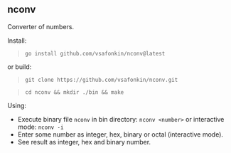 ## nconv
Converter of numbers.

Install:

> `go install github.com/vsafonkin/nconv@latest`

or build:

> `git clone https://github.com/vsafonkin/nconv.git`

> `cd nconv && mkdir ./bin && make`

Using:

- Execute binary file `nconv` in bin directory: `nconv <number>` or interactive mode: `nconv -i`
- Enter some number as integer, hex, binary or octal (interactive mode).
- See result as integer, hex and binary number.

